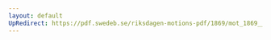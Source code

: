 ```yaml
---
layout: default
UpRedirect: https://pdf.swedeb.se/riksdagen-motions-pdf/1869/mot_1869__ak__00025/mot_1869__ak__00025_001.pdf
---
```

